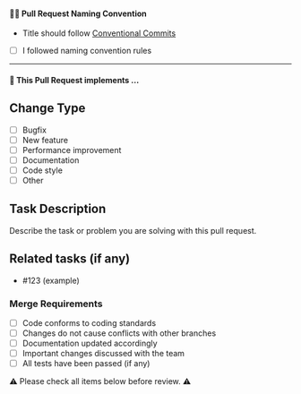 #### 🧑‍⚖️ Pull Request Naming Convention

- Title should follow [Conventional Commits](https://www.conventionalcommits.org/en/v1.0.0/#summary)

* [ ] I followed naming convention rules

---

#### 🤔 This Pull Request implements  ...

## Change Type

- [ ] Bugfix
- [ ] New feature
- [ ] Performance improvement
- [ ] Documentation
- [ ] Code style
- [ ] Other

## Task Description

Describe the task or problem you are solving with this pull request.

## Related tasks (if any)
- #123 (example)

### Merge Requirements

- [ ] Code conforms to coding standards
- [ ] Changes do not cause conflicts with other branches
- [ ] Documentation updated accordingly
- [ ] Important changes discussed with the team
- [ ] All tests have been passed (if any)

⚠️ Please check all items below before review. ⚠️